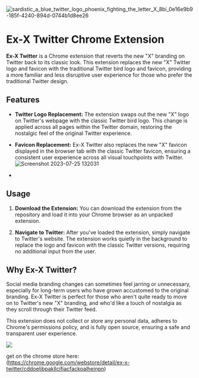 
![sardistic_a_blue_twitter_logo_phoenix_fighting_the_letter_X_8bi_0e16e9b9-185f-4240-894d-0744b1d8ee26](https://github.com/sardistic/Ex-X/assets/11499173/3b992067-1e46-4aaa-8697-f2428b9aba9c)

# Ex-X Twitter Chrome Extension

**Ex-X Twitter** is a Chrome extension that reverts the new "X" branding on Twitter back to its classic look. This extension replaces the new "X" Twitter logo and favicon with the traditional Twitter bird logo and favicon, providing a more familiar and less disruptive user experience for those who prefer the traditional Twitter design.

## Features

- **Twitter Logo Replacement:** The extension swaps out the new "X" logo on Twitter's webpage with the classic Twitter bird logo. This change is applied across all pages within the Twitter domain, restoring the nostalgic feel of the original Twitter experience.

- **Favicon Replacement:** Ex-X Twitter also replaces the new "X" favicon displayed in the browser tab with the classic Twitter favicon, ensuring a consistent user experience across all visual touchpoints with Twitter.
![Screenshot 2023-07-25 132031](https://github.com/sardistic/Ex-X/assets/11499173/2678a494-db86-4fdd-88cb-615485f6dff9)

- 

## Usage

1. **Download the Extension:** You can download the extension from the repository and load it into your Chrome browser as an unpacked extension.

2. **Navigate to Twitter:** After you've loaded the extension, simply navigate to Twitter's website. The extension works quietly in the background to replace the logo and favicon with the classic Twitter versions, requiring no additional input from the user.

## Why Ex-X Twitter?

Social media branding changes can sometimes feel jarring or unnecessary, especially for long-term users who have grown accustomed to the original branding. Ex-X Twitter is perfect for those who aren't quite ready to move on to Twitter's new "X" branding, and who'd like a touch of nostalgia as they scroll through their Twitter feed. 

This extension does not collect or store any personal data, adheres to Chrome's permissions policy, and is fully open source, ensuring a safe and transparent user experience.


[<img src="https://github.com/sardistic/Ex-X/assets/11499173/fe8d93e9-68b8-4e61-a97b-6293c7a8f905">](https://chrome.google.com/webstore/detail/ex-x-twitter/cddoeljbpakllcifiacfackoalheinpn)

get on the chrome store here: 
(https://chrome.google.com/webstore/detail/ex-x-twitter/cddoeljbpakllcifiacfackoalheinpn)
